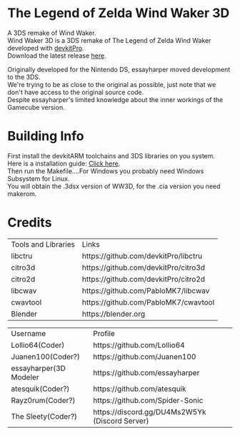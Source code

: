 # The Legend of Zelda Wind Waker 3D
A 3DS remake of Wind Waker.<br>
Wind Waker 3D is a 3DS remake of The Legend of Zelda Wind Waker developed with [devkitPro](https://github.com/devkitPro).<br>
Download the latest release [here](https://github.com/essayharper/ww/releases/latest).

Originally developed for the Nintendo DS, essayharper moved development to the 3DS.<br>
We're trying to be as close to the original as possible, just note that we don't have access to the original source code.<br> 
Despite essayharper's limited knowledge about the inner workings of the Gamecube version.<br>
# Building Info 
First install the devkitARM toolchains and 3DS libraries on you system.<br>
Here is a installation guide: [Click here](https://www.3dbrew.org/wiki/Setting_up_Development_Environment).<br>
Then run the Makefile....For Windows you probably need Windows Subsystem for Linux.<br>
You will obtain the .3dsx version of WW3D, for the .cia version you need makerom.<br>
# Credits 
<table align = "center">
<tr><td>Tools and Libraries</td><td>Links</td></tr>
<tr><td>libctru</td><td>https://github.com/devkitPro/libctru</td></tr>
<tr><td>citro3d</td><td>https://github.com/devkitPro/citro3d</td></tr>
<tr><td>citro2d</td><td>https://github.com/devkitPro/citro2d</td></tr>
<tr><td>libcwav</td><td>https://github.com/PabloMK7/libcwav</td></tr>
<tr><td>cwavtool</td><td>https://github.com/PabloMK7/cwavtool</td></tr>
<tr><td>Blender</td><td>https://blender.org</td></tr>
</table>
<table align = "center">
<tr><td>Username</td><td>Profile</td></tr>
<tr><td>Lollio64(Coder)</td><td>https://github.com/Lollio64</td></tr> 
<tr><td>Juanen100(Coder?)</td><td>https://github.com/Juanen100</td></tr>
<tr><td>essayharper(3D Modeler</td><td>https://github.com/essayharper</td></tr> 
<tr><td>atesquik(Coder?)</td><td>https://github.com/atesquik</td></tr>
<tr><td>Rayz0rum(Coder?)</td><td>https://github.com/Spider-Sonic</td></tr> 
<tr><td>The Sleety(Coder?)</td><td>https://discord.gg/DU4Ms2W5Yk (Discord Server)</td></tr>
</table>
